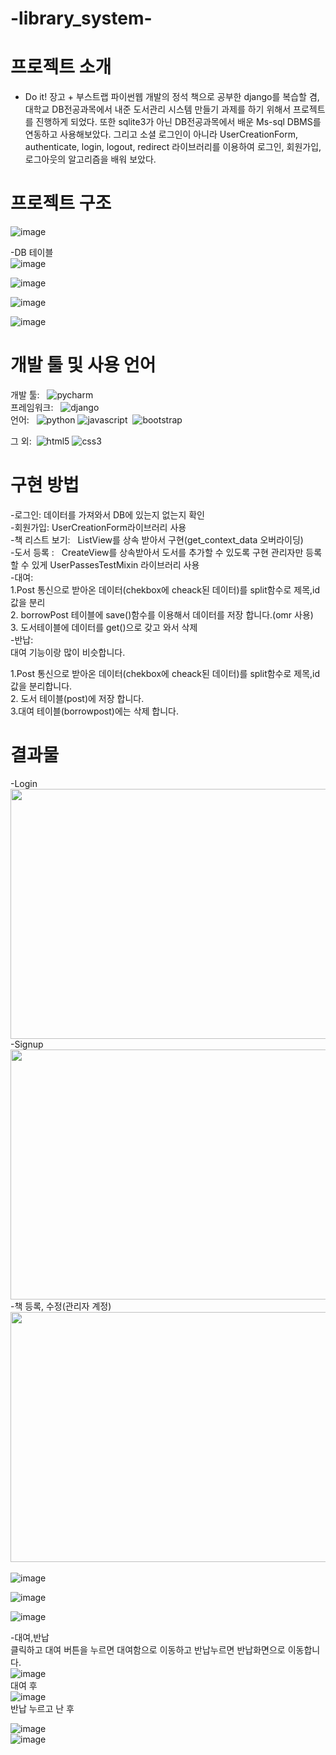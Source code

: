 # -library_system-

# 프로젝트 소개

- Do it! 장고 + 부스트랩 파이썬웹 개발의 정석 책으로 공부한 django를 복습할 겸, 대학교 DB전공과목에서 내준 도서관리 시스템 만들기 과제를 하기 위해서 프로젝트를 진행하게 되었다. 또한 sqlite3가 아닌 DB전공과목에서 배운 Ms-sql DBMS를 연동하고 사용해보았다. 그리고 소셜 로그인이 아니라 UserCreationForm, authenticate, login, logout, redirect 라이브러리를 이용하여 로그인, 회원가입, 로그아웃의 알고리즘을 배워 보았다. 


# 프로젝트 구조
![image](https://github.com/gnunoo/library_system/assets/97424506/75c81d4c-0b2f-4ae0-b294-5ca0ea9ac44f)


-DB 테이블<br/>
![image](https://github.com/gnunoo/library_system/assets/97424506/964fab74-21e8-4ca3-8fb3-2913e2d4980e)<br/>

![image](https://github.com/gnunoo/library_system/assets/97424506/ebb16205-e154-495f-b031-d0fd0224d86f)<br/>

![image](https://github.com/gnunoo/library_system/assets/97424506/d56aa982-afd4-4801-98a3-1ee74b7337f3)<br/>

![image](https://github.com/gnunoo/library_system/assets/97424506/36ba6b5c-f9e8-4f52-982a-ec6b1e63c286)



# 개발 툴 및 사용 언어
개발 툴: &nbsp; <img alt="pycharm" src ="https://img.shields.io/badge/pycharm-000000.svg?&style=for-the-badge&logo=pycharm&logoColor=whithe"/><br/>
프레임워크: &nbsp; <img alt="django" src ="https://img.shields.io/badge/django-092E20.svg?&style=for-the-badge&logo=django&logoColor=black"/><br/>
언어: &nbsp; <img alt="python" src ="https://img.shields.io/badge/python-3776AB.svg?&style=for-the-badge&logo=python&logoColor=black"/>&nbsp;<img alt="javascript" src ="https://img.shields.io/badge/javascript-F7DF1E.svg?&style=for-the-badge&logo=css3&logoColor=black"/>&nbsp; <img alt="bootstrap" src ="https://img.shields.io/badge/bootstrap-7952B3.svg?&style=for-the-badge&logo=bootstrap&logoColor=black"/><br/>

그 외: &nbsp;<img alt="html5" src ="https://img.shields.io/badge/html5-E34F26.svg?&style=for-the-badge&logo=html5&logoColor=black"/>&nbsp;<img alt="css3" src ="https://img.shields.io/badge/css3-1572B6.svg?&style=for-the-badge&logo=css3&logoColor=black"/>






#  구현 방법
-로그인: 데이터를 가져와서 DB에 있는지 없는지 확인<br/>
-회원가입: UserCreationForm라이브러리 사용<br/>
-책 리스트 보기: &nbsp; ListView를 상속 받아서 구현(get_context_data 오버라이딩)<br/>
-도서 등록 : &nbsp; CreateView를 상속받아서 도서를 추가할 수 있도록 구현 관리자만 등록 할 수 있게 UserPassesTestMixin 라이브러리 사용<br/>
-대여: <br/>
1.Post 통신으로 받아온 데이터(chekbox에 cheack된 데이터)를 split함수로 제목,id 값을 분리<br/>
2. borrowPost 테이블에 save()함수를 이용해서 데이터를 저장 합니다.(omr 사용)<br/>
3. 도서테이블에 데이터를 get()으로 갖고 와서 삭제<br/>
-반납: <br/>
대여 기능이랑 많이 비슷합니다.<br/>

1.Post 통신으로 받아온 데이터(chekbox에 cheack된 데이터)를 split함수로 제목,id 값을 분리합니다.<br/>
2. 도서 테이블(post)에 저장 합니다.<br/>
3.대여 테이블(borrowpost)에는 삭제 합니다.<br/>



# 결과물 
-Login<br/>
<img src='https://github.com/gnunoo/library_system/assets/97424506/bd244cb1-0212-4794-9711-f05edccdbcc4' width='600px' height='400px'><br/>
-Signup<br/>
<img src='https://github.com/gnunoo/library_system/assets/97424506/0c42e55c-bed4-46ea-acde-642585dd0493' width='600px' height='400px'><br/>
-책 등록, 수정(관리자 계정)<br/>
<img src='https://github.com/gnunoo/library_system/assets/97424506/626cf9be-0566-4453-8f2b-482202863ad4' width='600px' height='400px'><br/>  
![image](https://github.com/gnunoo/library_system/assets/97424506/a3cc305e-d078-4113-a362-0aaaa06399fc)<br/>

![image](https://github.com/gnunoo/library_system/assets/97424506/5e3f50a2-4831-473a-a526-3fb541329de5)<br/>

![image](https://github.com/gnunoo/library_system/assets/97424506/448d57ae-bd1f-4c88-9aa5-1d65f6280f1e)<br/>

-대여,반납<br/>
클릭하고 대여 버튼을 누르면 대여함으로 이동하고 반납누르면 반납화면으로 이동합니다.<br/>
![image](https://github.com/gnunoo/library_system/assets/97424506/255317ad-2606-443e-9913-7c3990c48314)<br/>
대여 후<br/>
![image](https://github.com/gnunoo/library_system/assets/97424506/9af3b02e-e310-4c36-b35e-ccd4df45fa96)<br/>
반납 누르고 난 후<br/>

![image](https://github.com/gnunoo/library_system/assets/97424506/804aca4b-76a8-4254-8c94-126a662495b5)<br/>
![image](https://github.com/gnunoo/library_system/assets/97424506/b997a449-09f9-4e2e-a39e-26068bee9d5d)<br/>














